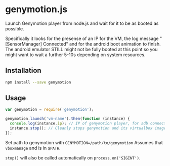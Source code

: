 # genymotion.js
Launch Genymotion player from node.js and wait for it to be as booted as possible.

Specifically it looks for the presense of an IP for the VM, the log message "[SensorManager] Connected" and for the android boot animation to finish.
The android emulator STILL might not be fully booted at this point so you might want to wait a further 5-10s depending on system resources.

## Installation

```sh
npm install --save genymotion
```

## Usage

```js
var genymotion = require('genymotion');

genymotion.launch('vm-name').then(function (instance) {
  console.log(instance.ip); // IP of genymotion player, for adb connect
  instance.stop(); // Cleanly stops genymotion and its virtualbox image
});
```

Set path to genymotion with `GENYMOTION=/path/to/genymotion` 
Assumes that `vboxmanage` and is in `$PATH`.

`stop()` will also be called automatically on `process.on('SIGINT')`.